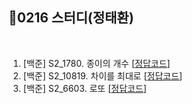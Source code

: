 

## 📘0216 스터디(정태환)
</br>

1. [백준] S2_1780.	종이의 개수 [[정답코드](https://github.com/daejeon5-algostudy/AlgorithmStudy/blob/main/%EC%8A%A4%ED%84%B0%EB%94%94/0218/%EC%A0%95%ED%83%9C%ED%99%98/Main_bj_s2_1780_%EC%A2%85%EC%9D%B4%EC%9D%98%EA%B0%9C%EC%88%98.java)]
2. [백준] S2_10819.	차이를 최대로 [[정답코드](https://github.com/daejeon5-algostudy/AlgorithmStudy/blob/main/%EC%8A%A4%ED%84%B0%EB%94%94/0218/%EC%A0%95%ED%83%9C%ED%99%98/Main_bj_s2_10819_%EC%B0%A8%EC%9D%B4%EB%A5%BC%EC%B5%9C%EB%8C%80%EB%A1%9C.java)]
3. [백준] S2_6603.	로또 [[정답코드](https://github.com/daejeon5-algostudy/AlgorithmStudy/blob/main/%EC%8A%A4%ED%84%B0%EB%94%94/0218/%EC%A0%95%ED%83%9C%ED%99%98/Main_bj_s2_6603_%EB%A1%9C%EB%98%90.java)]

